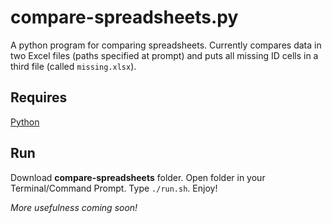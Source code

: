 # compare-spreadsheets.py

A python program for comparing spreadsheets. Currently compares data in two Excel
files (paths specified at prompt) and puts all missing ID cells in a third file
(called ```missing.xlsx```).



## Requires

[Python](https://www.python.org/downloads/ "Download Python")


## Run

Download **compare-spreadsheets** folder. Open folder in your Terminal/Command Prompt.
Type ```./run.sh```. Enjoy!


_More usefulness coming soon!_
